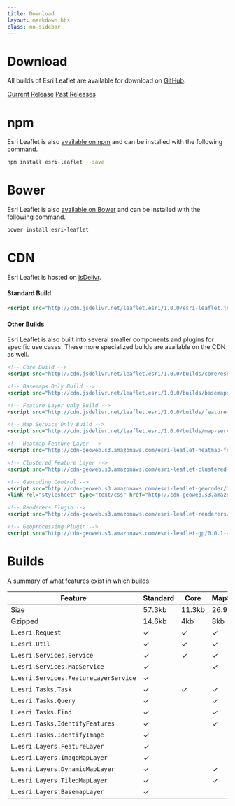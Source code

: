 ```yaml
---
title: Download
layout: markdown.hbs
class: no-sidebar
---
```


# Download

All builds of Esri Leaflet are available for download on [GitHub](https://github.com/Esri/esri-leaflet/releases/).

<a href="https://github.com/Esri/esri-leaflet/archive/v1.0.0.zip" class="btn">Current Release</a>
<a href="https://github.com/Esri/esri-leaflet/releases/" class="btn">Past Releases</a>

# npm

Esri Leaflet is also [available on npm](https://www.npmjs.org/package/esri-leaflet) and can be installed with the following command.

```bash
npm install esri-leaflet --save
```

# Bower

Esri Leaflet is also [available on Bower](http://bower.io/search/?q=esri-leaflet) and can be installed with the following command.

```bash
bower install esri-leaflet
```

# CDN

Esri Leaflet is hosted on [jsDelivr](http://www.jsdelivr.com/).

#### Standard Build

```xml
<script src="http://cdn.jsdelivr.net/leaflet.esri/1.0.0/esri-leaflet.js"></script>

```

#### Other Builds

Esri Leaflet is also built into several smaller components and plugins for specific use cases.  These more specialized builds are available on the CDN as well.

```xml
<!-- Core Build -->
<script src="http://cdn.jsdelivr.net/leaflet.esri/1.0.0/builds/core/esri-leaflet-core.js"></script>

<!-- Basemaps Only Build -->
<script src="http://cdn.jsdelivr.net/leaflet.esri/1.0.0/builds/basemaps/esri-leaflet-basemaps.js"></script>

<!-- Feature Layer Only Build -->
<script src="http://cdn.jsdelivr.net/leaflet.esri/1.0.0/builds/feature-layer/esri-leaflet-feature-layer.js"></script>

<!-- Map Service Only Build -->
<script src="http://cdn.jsdelivr.net/leaflet.esri/1.0.0/builds/map-service/esri-leaflet-map-service.js"></script>

<!-- Heatmap Feature Layer -->
<script src="http://cdn-geoweb.s3.amazonaws.com/esri-leaflet-heatmap-feature-layer/1.0.0/esri-leaflet-heatmap-feature-layer.js"></script>

<!-- Clustered Feature Layer -->
<script src="http://cdn-geoweb.s3.amazonaws.com/esri-leaflet-clustered-feature-layer/1.0.0/esri-leaflet-clustered-feature-layer.js"></script>

<!-- Geocoding Control -->
<script src="http://cdn-geoweb.s3.amazonaws.com/esri-leaflet-geocoder/1.0.0/esri-leaflet-geocoder.js"></script>
<link rel="stylesheet" type="text/css" href="http://cdn-geoweb.s3.amazonaws.com/esri-leaflet-geocoder/1.0.0/esri-leaflet-geocoder.css">

<!-- Renderers Plugin -->
<script src="http://cdn-geoweb.s3.amazonaws.com/esri-leaflet-renderers/v0.0.1-beta.2/esri-leaflet-renderers.js"></script>

<!-- Geoprocessing Plugin -->
<script src="http://cdn-geoweb.s3.amazonaws.com/esri-leaflet-gp/0.0.1-alpha.3/esri-leaflet-gp.js"></script>

```

# Builds

A summary of what features exist in which builds.

| Feature                                | Standard | Core     | MapService | ImageService | FeatureLayer | Basemaps |
| -------------------------------------- | -------- | -------- | ---------- | ------------ | ------------ | -------- |
| Size                                   | 57.3kb     | 11.3kb   | 26.9kb     | 22.2kb       | 32.4kb       | 11.5kb   |
| Gzipped                                | 14.6kb   | 4kb    | 8kb      | 6.6kb        | 9.4kb        | 3.5kb    |
| `L.esri.Request`                       | &#10003; | &#10003; | &#10003;   | &#10003;     | &#10003;     | &#10003; |
| `L.esri.Util`                          | &#10003; | &#10003; | &#10003;   | &#10003;     | &#10003;     |          |
| `L.esri.Services.Service`              | &#10003; | &#10003; | &#10003;   | &#10003;     | &#10003;     |          |
| `L.esri.Services.MapService`           | &#10003; |          | &#10003;   |              |              |          |
| `L.esri.Services.FeatureLayerService`         | &#10003; |          |            |              | &#10003;     |          |
| `L.esri.Tasks.Task `                   | &#10003; | &#10003; | &#10003;   | &#10003;     | &#10003;     |          |
| `L.esri.Tasks.Query`                   | &#10003; |          | &#10003;   | &#10003;     | &#10003;     |          |
| `L.esri.Tasks.Find`                    | &#10003; |          | &#10003;   |              |              |          |
| `L.esri.Tasks.IdentifyFeatures`        | &#10003; |          | &#10003;   |              |              |          |
| `L.esri.Tasks.IdentifyImage`           | &#10003; |          |            | &#10003;     |              |          |
| `L.esri.Layers.FeatureLayer`           | &#10003; |          |            |              | &#10003;     |          |
| `L.esri.Layers.ImageMapLayer`          | &#10003; |          |            | &#10003;     |              |          |
| `L.esri.Layers.DynamicMapLayer`        | &#10003; |          | &#10003;   |              |              |          |
| `L.esri.Layers.TiledMapLayer`          | &#10003; |          | &#10003;   |              |              |          |
| `L.esri.Layers.BasemapLayer`           | &#10003; |          |            |              |              | &#10003; |